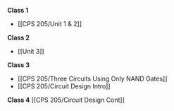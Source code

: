 **Class 1**
- [[CPS 205/Unit 1 & 2]]


**Class 2**
- [[Unit 3]]

**Class 3**
- [[CPS 205/Three Circuits Using Only NAND Gates]]
- [[CPS 205/Circuit Design Intro]]

**Class 4**
[[CPS 205/Circuit Design Cont]]